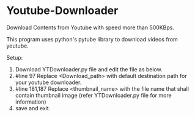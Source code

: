 # Youtube-Downloader
Download Contents from Youtube with speed more than 500KBps.

This program uses python's pytube library to download videos from youtube.

Setup:
1. Download YTDownloader.py file and edit the file as below.
2. #line 97 Replace <Download_path>  with default destination path for your youtube downloader.
3. #line 181,187 Replace <thumbnail_name> with the file name that shall contain thumbnail image (refer YTDownloader.py file for more information)
4. save and exit.




